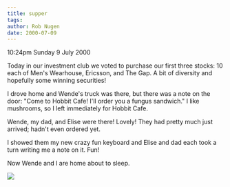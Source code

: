 ```yaml
---
title: supper
tags: 
author: Rob Nugen
date: 2000-07-09
---
```


<p class=date>10:24pm Sunday 9 July 2000</p>

<p>Today in our investment club we voted to purchase our first three stocks:  10 each of Men's Wearhouse, Ericsson, and The Gap.  A bit of diversity and hopefully some winning securities!

<p>I drove home and Wende's truck was there, but there was a note on the door:  "Come  <emQuickly</em> to  Hobbit Cafe!  I'll order you a fungus sandwich."   I like mushrooms, so I left immediately for Hobbit Cafe.

<p>Wende, my dad, and Elise were there!  Lovely!   They had pretty much just arrived; hadn't even ordered yet.

<p>I showed them my new crazy fun keyboard and Elise and dad each took a turn writing me a note on it.  Fun!

<p>Now Wende and I are home about to sleep.

<p><img src="/images/rob/wL-ROB.gif">

